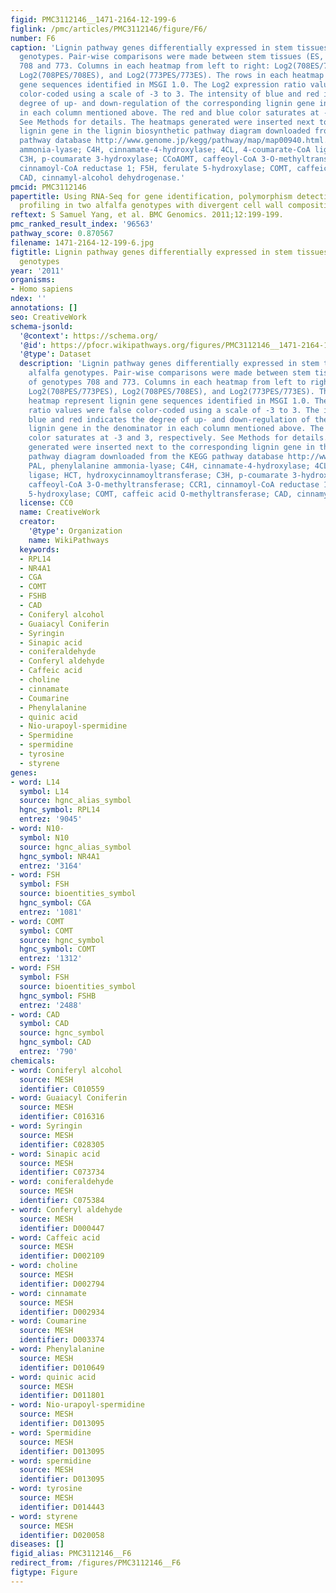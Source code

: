 ```yaml
---
figid: PMC3112146__1471-2164-12-199-6
figlink: /pmc/articles/PMC3112146/figure/F6/
number: F6
caption: 'Lignin pathway genes differentially expressed in stem tissues of two alfalfa
  genotypes. Pair-wise comparisons were made between stem tissues (ES, PES) of genotypes
  708 and 773. Columns in each heatmap from left to right: Log2(708ES/773ES), Log2(708PES/773PES),
  Log2(708PES/708ES), and Log2(773PES/773ES). The rows in each heatmap represent lignin
  gene sequences identified in MSGI 1.0. The Log2 expression ratio values were false
  color-coded using a scale of -3 to 3. The intensity of blue and red indicates the
  degree of up- and down-regulation of the corresponding lignin gene in the denominator
  in each column mentioned above. The red and blue color saturates at -3 and 3, respectively.
  See Methods for details. The heatmaps generated were inserted next to the corresponding
  lignin gene in the lignin biosynthetic pathway diagram downloaded from the KEGG
  pathway database http://www.genome.jp/kegg/pathway/map/map00940.html. PAL, phenylalanine
  ammonia-lyase; C4H, cinnamate-4-hydroxylase; 4CL, 4-coumarate-CoA ligase; HCT, hydroxycinnamoyltransferase;
  C3H, p-coumarate 3-hydroxylase; CCoAOMT, caffeoyl-CoA 3-O-methyltransferase; CCR1,
  cinnamoyl-CoA reductase 1; F5H, ferulate 5-hydroxylase; COMT, caffeic acid O-methyltransferase;
  CAD, cinnamyl-alcohol dehydrogenase.'
pmcid: PMC3112146
papertitle: Using RNA-Seq for gene identification, polymorphism detection and transcript
  profiling in two alfalfa genotypes with divergent cell wall composition in stems.
reftext: S Samuel Yang, et al. BMC Genomics. 2011;12:199-199.
pmc_ranked_result_index: '96563'
pathway_score: 0.870567
filename: 1471-2164-12-199-6.jpg
figtitle: Lignin pathway genes differentially expressed in stem tissues of two alfalfa
  genotypes
year: '2011'
organisms:
- Homo sapiens
ndex: ''
annotations: []
seo: CreativeWork
schema-jsonld:
  '@context': https://schema.org/
  '@id': https://pfocr.wikipathways.org/figures/PMC3112146__1471-2164-12-199-6.html
  '@type': Dataset
  description: 'Lignin pathway genes differentially expressed in stem tissues of two
    alfalfa genotypes. Pair-wise comparisons were made between stem tissues (ES, PES)
    of genotypes 708 and 773. Columns in each heatmap from left to right: Log2(708ES/773ES),
    Log2(708PES/773PES), Log2(708PES/708ES), and Log2(773PES/773ES). The rows in each
    heatmap represent lignin gene sequences identified in MSGI 1.0. The Log2 expression
    ratio values were false color-coded using a scale of -3 to 3. The intensity of
    blue and red indicates the degree of up- and down-regulation of the corresponding
    lignin gene in the denominator in each column mentioned above. The red and blue
    color saturates at -3 and 3, respectively. See Methods for details. The heatmaps
    generated were inserted next to the corresponding lignin gene in the lignin biosynthetic
    pathway diagram downloaded from the KEGG pathway database http://www.genome.jp/kegg/pathway/map/map00940.html.
    PAL, phenylalanine ammonia-lyase; C4H, cinnamate-4-hydroxylase; 4CL, 4-coumarate-CoA
    ligase; HCT, hydroxycinnamoyltransferase; C3H, p-coumarate 3-hydroxylase; CCoAOMT,
    caffeoyl-CoA 3-O-methyltransferase; CCR1, cinnamoyl-CoA reductase 1; F5H, ferulate
    5-hydroxylase; COMT, caffeic acid O-methyltransferase; CAD, cinnamyl-alcohol dehydrogenase.'
  license: CC0
  name: CreativeWork
  creator:
    '@type': Organization
    name: WikiPathways
  keywords:
  - RPL14
  - NR4A1
  - CGA
  - COMT
  - FSHB
  - CAD
  - Coniferyl alcohol
  - Guaiacyl Coniferin
  - Syringin
  - Sinapic acid
  - coniferaldehyde
  - Conferyl aldehyde
  - Caffeic acid
  - choline
  - cinnamate
  - Coumarine
  - Phenylalanine
  - quinic acid
  - Nio-urapoyl-spermidine
  - Spermidine
  - spermidine
  - tyrosine
  - styrene
genes:
- word: L14
  symbol: L14
  source: hgnc_alias_symbol
  hgnc_symbol: RPL14
  entrez: '9045'
- word: N10-
  symbol: N10
  source: hgnc_alias_symbol
  hgnc_symbol: NR4A1
  entrez: '3164'
- word: FSH
  symbol: FSH
  source: bioentities_symbol
  hgnc_symbol: CGA
  entrez: '1081'
- word: COMT
  symbol: COMT
  source: hgnc_symbol
  hgnc_symbol: COMT
  entrez: '1312'
- word: FSH
  symbol: FSH
  source: bioentities_symbol
  hgnc_symbol: FSHB
  entrez: '2488'
- word: CAD
  symbol: CAD
  source: hgnc_symbol
  hgnc_symbol: CAD
  entrez: '790'
chemicals:
- word: Coniferyl alcohol
  source: MESH
  identifier: C010559
- word: Guaiacyl Coniferin
  source: MESH
  identifier: C016316
- word: Syringin
  source: MESH
  identifier: C028305
- word: Sinapic acid
  source: MESH
  identifier: C073734
- word: coniferaldehyde
  source: MESH
  identifier: C075384
- word: Conferyl aldehyde
  source: MESH
  identifier: D000447
- word: Caffeic acid
  source: MESH
  identifier: D002109
- word: choline
  source: MESH
  identifier: D002794
- word: cinnamate
  source: MESH
  identifier: D002934
- word: Coumarine
  source: MESH
  identifier: D003374
- word: Phenylalanine
  source: MESH
  identifier: D010649
- word: quinic acid
  source: MESH
  identifier: D011801
- word: Nio-urapoyl-spermidine
  source: MESH
  identifier: D013095
- word: Spermidine
  source: MESH
  identifier: D013095
- word: spermidine
  source: MESH
  identifier: D013095
- word: tyrosine
  source: MESH
  identifier: D014443
- word: styrene
  source: MESH
  identifier: D020058
diseases: []
figid_alias: PMC3112146__F6
redirect_from: /figures/PMC3112146__F6
figtype: Figure
---
```

